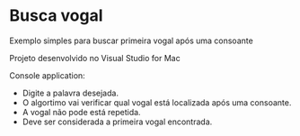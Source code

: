 # Busca vogal
Exemplo simples para buscar primeira vogal após uma consoante

Projeto desenvolvido no Visual Studio for Mac

Console application:

- Digite a palavra desejada.
- O algortimo vai verificar qual vogal está localizada após uma consoante.
- A vogal não pode está repetida.
- Deve ser considerada a primeira vogal encontrada.
